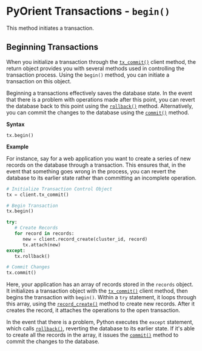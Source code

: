 
# PyOrient Transactions - `begin()`

This method initiates a transaction.

## Beginning Transactions

When you initialize a transaction through the [`tx_commit()`](PyOrient-Client-Tx-Commit.md) client method, the return object provides you with several methods used in controlling the transaction process.  Using the `begin()` method, you can initiate a transaction on this object.

Beginning a transactions effectively saves the database state.  In the event that there is a problem with operations made after this point, you can revert the database back to this point using the [`rollback()`](PyOrient-Tx-Rollback.md) method.  Alternatively, you can commit the changes to the database using the [`commit()`](PyOrient-Tx-Commit.md) method.

**Syntax**

```
tx.begin()
```

**Example**

For instance, say for a web application you want to create a series of new records on the database through a transaction.  This ensures that, in the event that something goes wrong in the process, you can revert the database to its earlier state rather than committing an incomplete operation.

```py
# Initialize Transaction Control Object
tx = client.tx_commit()

# Begin Transaction
tx.begin()

try:
   # Create Records
   for record in records:
      new = client.record_create(cluster_id, record)
      tx.attach(new)
except:
   tx.rollback()

# Commit Changes
tx.commit()
```

Here, your application has an array of records stored in the `records` object.  It initializes a transaction object with the [`tx_commit()`](PyOrient-Client-Tx-Commit.md) client method, then begins the transaction with `begin()`.  Within a `try` statement, it loops through this array, using the [`record_create()`](PyOrient-Client-Record-Create.md) method to create new records.  After it creates the record, it attaches the operations to the open transaction.

In the event that there is a problem, Python executes the `except` statement, which calls [`rollback()`](PyOrient-Tx-Rollback.md), reverting the database to its earlier state.  If it's able to create all the records in the array, it issues the [`commit()`](PyOrient-Tx-Commit.md) method to commit the changes to the database.
